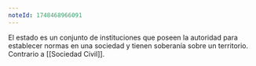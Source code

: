 ```yaml
---
noteId: 1748468966091
---
```


El estado es un conjunto de instituciones que poseen la autoridad para establecer normas en una sociedad y tienen soberanía sobre un territorio. Contrario a [[Sociedad Civil]].